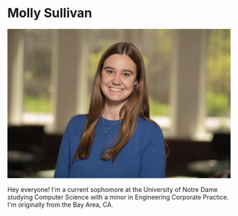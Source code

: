 # Molly Sullivan

![Molly Sullivan](MollySullivanHeadshot.jpg)

Hey everyone! I'm a current sophomore at the University of Notre Dame studying Computer Science with a minor in Engineering Corporate Practice. I'm originally from the Bay Area, CA.
